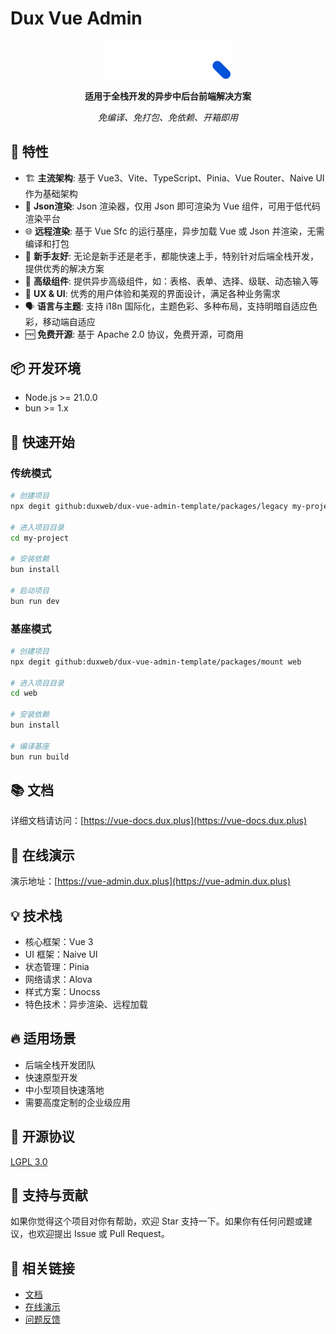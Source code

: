 # Dux Vue Admin

<p align="center">
  <img src="./packages/docs/public/logo.svg" width="200" alt="Dux Vue Admin Logo">
</p>

<p align="center">
  <strong>适用于全栈开发的异步中后台前端解决方案</strong>
</p>

<p align="center">
  <em>免编译、免打包、免依赖、开箱即用</em>
</p>

## 🌟 特性

- 🏗️ **主流架构**: 基于 Vue3、Vite、TypeScript、Pinia、Vue Router、Naive UI 作为基础架构
- 📄 **Json渲染**: Json 渲染器，仅用 Json 即可渲染为 Vue 组件，可用于低代码渲染平台
- 🌐 **远程渲染**: 基于 Vue Sfc 的运行基座，异步加载 Vue 或 Json 并渲染，无需编译和打包
- 👶 **新手友好**: 无论是新手还是老手，都能快速上手，特别针对后端全栈开发，提供优秀的解决方案
- 💼 **高级组件**: 提供异步高级组件，如：表格、表单、选择、级联、动态输入等
- 🎨 **UX & UI**: 优秀的用户体验和美观的界面设计，满足各种业务需求
- 🗣️ **语言与主题**: 支持 i18n 国际化，主题色彩、多种布局，支持明暗自适应色彩，移动端自适应
- 🆓 **免费开源**: 基于 Apache 2.0 协议，免费开源，可商用

## 📦 开发环境

- Node.js >= 21.0.0
- bun >= 1.x

## 🚀 快速开始

### 传统模式

```bash
# 创建项目
npx degit github:duxweb/dux-vue-admin-template/packages/legacy my-project

# 进入项目目录
cd my-project

# 安装依赖
bun install

# 启动项目
bun run dev
```

### 基座模式

```bash
# 创建项目
npx degit github:duxweb/dux-vue-admin-template/packages/mount web

# 进入项目目录
cd web

# 安装依赖
bun install

# 编译基座
bun run build
```

## 📚 文档

详细文档请访问：[https://vue-docs.dux.plus](https://vue-docs.dux.plus)

## 🎯 在线演示

演示地址：[https://vue-admin.dux.plus](https://vue-admin.dux.plus)

## 💡 技术栈

- 核心框架：Vue 3
- UI 框架：Naive UI
- 状态管理：Pinia
- 网络请求：Alova
- 样式方案：Unocss
- 特色技术：异步渲染、远程加载

## 🔥 适用场景

- 后端全栈开发团队
- 快速原型开发
- 中小型项目快速落地
- 需要高度定制的企业级应用

## 📄 开源协议

[LGPL 3.0](LICENSE)

## 🤝 支持与贡献

如果你觉得这个项目对你有帮助，欢迎 Star 支持一下。如果你有任何问题或建议，也欢迎提出 Issue 或 Pull Request。

## 🔗 相关链接

- [文档](https://vue-admin.dux.plus)
- [在线演示](https://vue-admin.dux.plus)
- [问题反馈](https://github.com/duxweb/dux-vue-admin/issues)